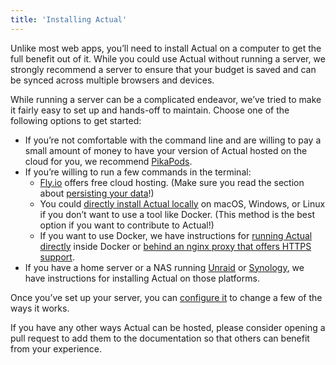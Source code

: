 ```yaml
---
title: 'Installing Actual'
---
```


Unlike most web apps, you’ll need to install Actual on a computer to get the full benefit out of it. While you could use Actual without running a server, we strongly recommend a server to ensure that your budget is saved and can be synced across multiple browsers and devices.

While running a server can be a complicated endeavor, we’ve tried to make it fairly easy to set up and hands-off to maintain. Choose one of the following options to get started:

- If you’re not comfortable with the command line and are willing to pay a small amount of money to have your version of Actual hosted on the cloud for you, we recommend [PikaPods](PikaPods.md).
- If you’re willing to run a few commands in the terminal:
  - [Fly.io](fly/Fly.io.md) offers free cloud hosting. (Make sure you read the section about [persisting your data](fly/Fly-persisting.md)!)
  - You could [directly install Actual locally](Local/your-own-machine.md) on macOS, Windows, or Linux if you don’t want to use a tool like Docker. (This method is the best option if you want to contribute to Actual!)
  - If you want to use Docker, we have instructions for [running Actual directly](Docker.md) inside Docker or [behind an nginx proxy that offers HTTPS support](DockerWithNginx.md).
- If you have a home server or a NAS running [Unraid](Unraid.md) or [Synology](synology/synology.md), we have instructions for installing Actual on those platforms.

Once you’ve set up your server, you can [configure it](Configuration.md) to change a few of the ways it works.

If you have any other ways Actual can be hosted, please consider opening a pull request to add them to the documentation so that others can benefit from your experience.
